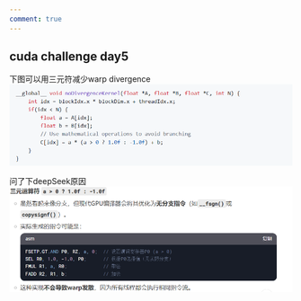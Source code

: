 ```yaml
---
comment: true
---
```

## cuda challenge day5

下图可以用三元符减少warp divergence
![](../../图片/4.3div.png)

问了下deepSeek原因
![](../../图片/4.3reason.png)


